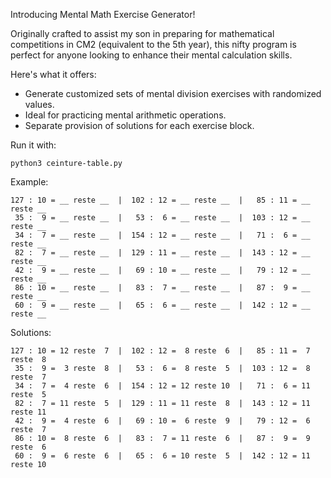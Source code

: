 Introducing Mental Math Exercise Generator!

Originally crafted to assist my son in preparing for mathematical competitions in CM2 (equivalent to the 5th year), this nifty program is perfect for anyone looking to enhance their mental calculation skills.

Here's what it offers:

- Generate customized sets of mental division exercises with randomized values.
- Ideal for practicing mental arithmetic operations.
- Separate provision of solutions for each exercise block.

Run it with:
```plaintext
python3 ceinture-table.py
```

Example:

```plaintext
127 : 10 = __ reste __  |  102 : 12 = __ reste __  |   85 : 11 = __ reste __
 35 :  9 = __ reste __  |   53 :  6 = __ reste __  |  103 : 12 = __ reste __
 34 :  7 = __ reste __  |  154 : 12 = __ reste __  |   71 :  6 = __ reste __
 82 :  7 = __ reste __  |  129 : 11 = __ reste __  |  143 : 12 = __ reste __
 42 :  9 = __ reste __  |   69 : 10 = __ reste __  |   79 : 12 = __ reste __
 86 : 10 = __ reste __  |   83 :  7 = __ reste __  |   87 :  9 = __ reste __
 60 :  9 = __ reste __  |   65 :  6 = __ reste __  |  142 : 12 = __ reste __
```

Solutions:

```plaintext
127 : 10 = 12 reste  7  |  102 : 12 =  8 reste  6  |   85 : 11 =  7 reste  8
 35 :  9 =  3 reste  8  |   53 :  6 =  8 reste  5  |  103 : 12 =  8 reste  7
 34 :  7 =  4 reste  6  |  154 : 12 = 12 reste 10  |   71 :  6 = 11 reste  5
 82 :  7 = 11 reste  5  |  129 : 11 = 11 reste  8  |  143 : 12 = 11 reste 11
 42 :  9 =  4 reste  6  |   69 : 10 =  6 reste  9  |   79 : 12 =  6 reste  7
 86 : 10 =  8 reste  6  |   83 :  7 = 11 reste  6  |   87 :  9 =  9 reste  6
 60 :  9 =  6 reste  6  |   65 :  6 = 10 reste  5  |  142 : 12 = 11 reste 10
```
